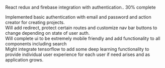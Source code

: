 React redux and firebase integration with authentication.. 30% complete

Implemented basic authentication with email and password and action creator for creating projects.<br/>
Will add redirect, protect certain routes and customize nav bar buttons to change depending on state of user auth.<br/>
Will complete ui to be extremely mobile friendly and add functionality to all components including search<br/>
Might integrate tensorflow to add some deep learning functionality to provide individual user experience for each user if need arises and as application grows.


